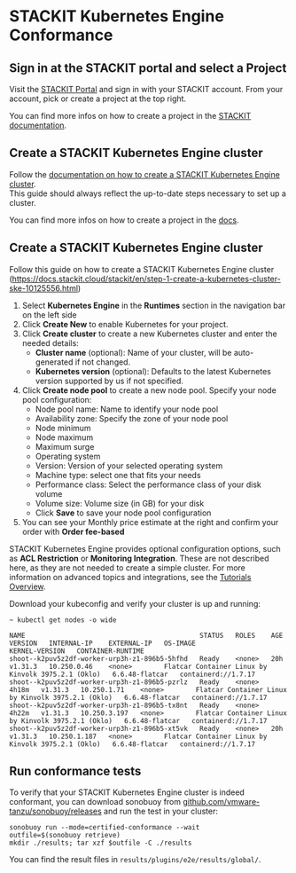# STACKIT Kubernetes Engine Conformance

## Sign in at the STACKIT portal and select a Project

Visit the [STACKIT Portal](https://portal.stackit.cloud/) and sign in with your
STACKIT account. From your account, pick or create a project at the top right.

You can find more infos on how to create a project in the [STACKIT documentation](https://docs.stackit.cloud/stackit/en/create-project-117244204.html).

## Create a STACKIT Kubernetes Engine cluster

Follow the [documentation on how to create a STACKIT Kubernetes Engine cluster](https://docs.stackit.cloud/stackit/en/step-1-create-a-kubernetes-cluster-ske-10125556.html).  
This guide should always reflect the up-to-date steps necessary to set up a
cluster.

You can find more infos on how to create a project in the [docs](https://docs.stackit.cloud/stackit/en/create-project-117244204.html).

## Create a STACKIT Kubernetes Engine cluster

Follow this guide on how to create a STACKIT Kubernetes Engine cluster (https://docs.stackit.cloud/stackit/en/step-1-create-a-kubernetes-cluster-ske-10125556.html)

1. Select **Kubernetes Engine** in the **Runtimes** section in the navigation bar on the left side
2. Click **Create New** to enable Kubernetes for your project.
3. Click **Create cluster** to create a new Kubernetes cluster and enter the needed details:
    - **Cluster name** (optional): Name of your cluster, will be auto-generated if not changed.
    - **Kubernetes version** (optional): Defaults to the latest Kubernetes version supported by us if not specified.
4. Click **Create node pool** to create a new node pool. Specify your node pool configuration:
    - Node pool name: Name to identify your node pool
    - Availability zone: Specify the zone of your node pool
    - Node minimum
    - Node maximum
    - Maximum surge
    - Operating system
    - Version: Version of your selected operating system
    - Machine type: select one that fits your needs
    - Performance class: Select the performance class of your disk volume
    - Volume size: Volume size (in GB) for your disk
    - Click **Save** to save your node pool configuration
5. You can see your Monthly price estimate at the right and confirm your order with **Order fee-based**

STACKIT Kubernetes Engine provides optional configuration options, such as
**ACL Restriction** or **Monitoring Integration**. These are not described here,
as they are not needed to create a simple cluster. For more information on
advanced topics and integrations, see the
[Tutorials Overview](https://docs.stackit.cloud/stackit/en/tutorials-ske-66683162.html).

Download your kubeconfig and verify your cluster is up and running:

```
~ kubectl get nodes -o wide

NAME                                            STATUS   ROLES    AGE     VERSION   INTERNAL-IP    EXTERNAL-IP   OS-IMAGE                                             KERNEL-VERSION   CONTAINER-RUNTIME
shoot--k2puv5z2df-worker-urp3h-z1-896b5-5hfhd   Ready    <none>   20h     v1.31.3   10.250.0.46    <none>        Flatcar Container Linux by Kinvolk 3975.2.1 (Oklo)   6.6.48-flatcar   containerd://1.7.17
shoot--k2puv5z2df-worker-urp3h-z1-896b5-pzrlz   Ready    <none>   4h18m   v1.31.3   10.250.1.71    <none>        Flatcar Container Linux by Kinvolk 3975.2.1 (Oklo)   6.6.48-flatcar   containerd://1.7.17
shoot--k2puv5z2df-worker-urp3h-z1-896b5-tx8nt   Ready    <none>   4h22m   v1.31.3   10.250.3.197   <none>        Flatcar Container Linux by Kinvolk 3975.2.1 (Oklo)   6.6.48-flatcar   containerd://1.7.17
shoot--k2puv5z2df-worker-urp3h-z1-896b5-xt5vk   Ready    <none>   20h     v1.31.3   10.250.1.187   <none>        Flatcar Container Linux by Kinvolk 3975.2.1 (Oklo)   6.6.48-flatcar   containerd://1.7.17
```

## Run conformance tests

To verify that your STACKIT Kubernetes Engine cluster is indeed conformant, you
can download sonobuoy from
[github.com/vmware-tanzu/sonobuoy/releases](https://github.com/vmware-tanzu/sonobuoy/releases)
and run the test in your cluster:

```
sonobuoy run --mode=certified-conformance --wait
outfile=$(sonobuoy retrieve)
mkdir ./results; tar xzf $outfile -C ./results
```

You can find the result files in `results/plugins/e2e/results/global/`.
